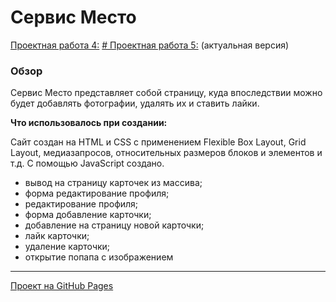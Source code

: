# Сервис Место
[Проектная работа 4:](https://github.com/ProjectOnGitHub/mesto/tree/mesto-4)
[# Проектная работа 5:](https://projectongithub.github.io/mesto/)
(актуальная версия)

### Обзор

Сервис Место представляет собой страницу, куда впоследствии можно будет добавлять фотографии, удалять их и ставить лайки.

**Что использовалось при создании:**

Сайт создан на HTML и CSS с применением Flexible Box Layout, Grid Layout, медиазапросов, относительных размеров блоков и элементов и т.д.
C помощью JavaScript создано.

* вывод на страницу карточек из массива;
* форма редактирование профиля;
* редактирование профиля;
* форма добавление карточки;
* добавление на страницу новой карточки;
* лайк карточки;
* удаление карточки;
* открытие попапа с изображением

---

[Проект на GitHub Pages](https://projectongithub.github.io/mesto/)

